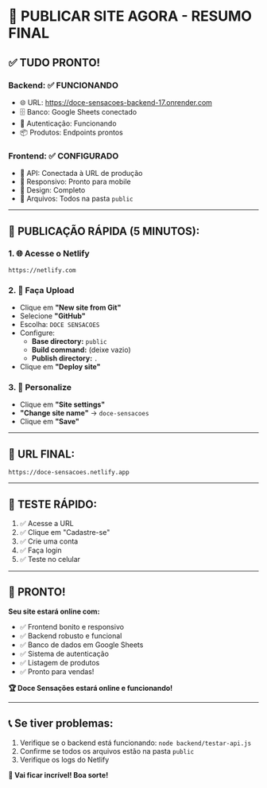 # 🚀 PUBLICAR SITE AGORA - RESUMO FINAL

## ✅ **TUDO PRONTO!**

### **Backend: ✅ FUNCIONANDO**
- 🌐 URL: https://doce-sensacoes-backend-17.onrender.com
- 🗄️ Banco: Google Sheets conectado
- 🔐 Autenticação: Funcionando
- 📦 Produtos: Endpoints prontos

### **Frontend: ✅ CONFIGURADO**
- 🔗 API: Conectada à URL de produção
- 📱 Responsivo: Pronto para mobile
- 🎨 Design: Completo
- 📁 Arquivos: Todos na pasta `public`

---

## 🎯 **PUBLICAÇÃO RÁPIDA (5 MINUTOS):**

### **1. 🌐 Acesse o Netlify**
```
https://netlify.com
```

### **2. 📁 Faça Upload**
- Clique em **"New site from Git"**
- Selecione **"GitHub"**
- Escolha: `DOCE SENSACOES`
- Configure:
  - **Base directory:** `public`
  - **Build command:** (deixe vazio)
  - **Publish directory:** `.`
- Clique em **"Deploy site"**

### **3. 🎨 Personalize**
- Clique em **"Site settings"**
- **"Change site name"** → `doce-sensacoes`
- Clique em **"Save"**

---

## 🔗 **URL FINAL:**
```
https://doce-sensacoes.netlify.app
```

---

## 🧪 **TESTE RÁPIDO:**
1. ✅ Acesse a URL
2. ✅ Clique em "Cadastre-se"
3. ✅ Crie uma conta
4. ✅ Faça login
5. ✅ Teste no celular

---

## 🎉 **PRONTO!**

**Seu site estará online com:**
- ✅ Frontend bonito e responsivo
- ✅ Backend robusto e funcional
- ✅ Banco de dados em Google Sheets
- ✅ Sistema de autenticação
- ✅ Listagem de produtos
- ✅ Pronto para vendas!

**🏆 Doce Sensações estará online e funcionando!**

---

## 📞 **Se tiver problemas:**
1. Verifique se o backend está funcionando: `node backend/testar-api.js`
2. Confirme se todos os arquivos estão na pasta `public`
3. Verifique os logs do Netlify

**🚀 Vai ficar incrível! Boa sorte!** 